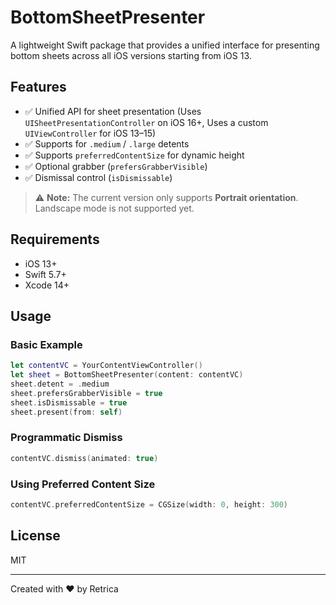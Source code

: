 # BottomSheetPresenter

A lightweight Swift package that provides a unified interface for presenting bottom sheets across all iOS versions starting from iOS 13.


## Features

- ✅ Unified API for sheet presentation (Uses `UISheetPresentationController` on iOS 16+, Uses a custom `UIViewController` for iOS 13–15)
- ✅ Supports for `.medium` / `.large` detents
- ✅ Supports `preferredContentSize` for dynamic height
- ✅ Optional grabber (`prefersGrabberVisible`)
- ✅ Dismissal control (`isDismissable`)
> ⚠️ **Note:** The current version only supports **Portrait orientation**. Landscape mode is not supported yet.


## Requirements

- iOS 13+
- Swift 5.7+
- Xcode 14+


## Usage

### Basic Example

```swift
let contentVC = YourContentViewController()
let sheet = BottomSheetPresenter(content: contentVC)
sheet.detent = .medium
sheet.prefersGrabberVisible = true
sheet.isDismissable = true
sheet.present(from: self)
```

### Programmatic Dismiss

```swift
contentVC.dismiss(animated: true)
```

### Using Preferred Content Size

```swift
contentVC.preferredContentSize = CGSize(width: 0, height: 300)
```


## License

MIT

---

Created with ❤️ by Retrica
